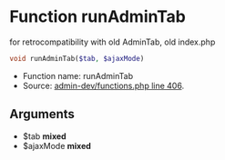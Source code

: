Function runAdminTab
===========================

for retrocompatibility with old AdminTab, old index.php



```php
void runAdminTab($tab, $ajaxMode)
```

* Function name: runAdminTab
* Source: [admin-dev/functions.php line 406](https://github.com/PrestaShop/PrestaShop/blob/1.6.0.1/admin-dev/functions.php#L406).

Arguments
---------

* $tab **mixed**
* $ajaxMode **mixed**


